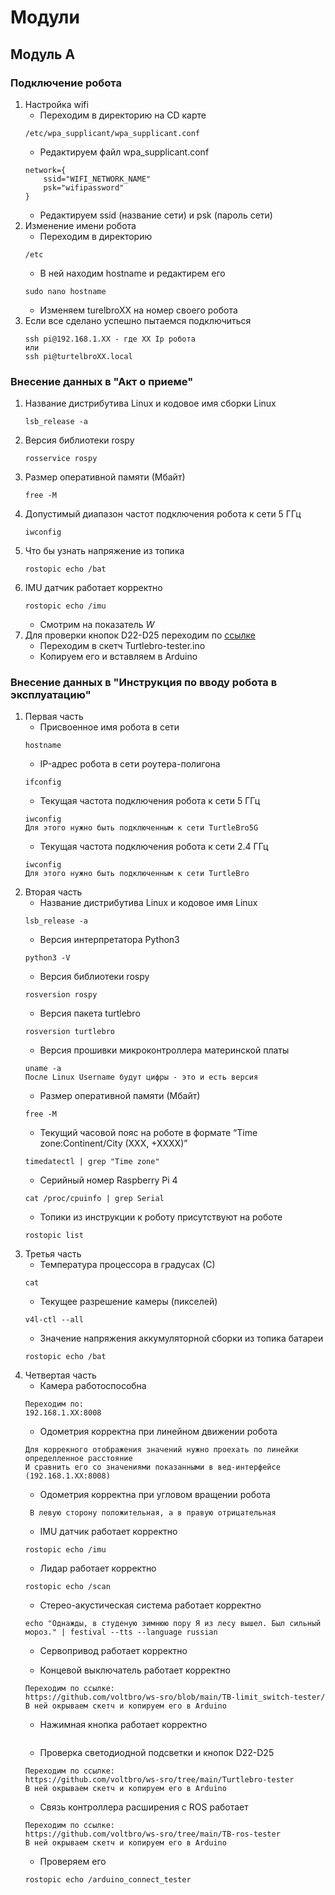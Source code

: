 # Модули
## Модуль А
### Подключение робота
1. Настройка wifi
    - Переходим в директорию на CD карте
    ```
    /etc/wpa_supplicant/wpa_supplicant.conf
    ```
    - Редактируем файл wpa_supplicant.conf
    ```
    network={
        ssid="WIFI_NETWORK_NAME"
        psk="wifipassword"
    }
    ```
    - Редактируем ssid (название сети) и psk (пароль сети)
2. Изменение имени робота
    - Переходим в директорию
    ```
    /etc
    ```
    - В ней находим hostname и редактирем его
    ```
    sudo nano hostname
    ```
    - Изменяем turelbroXX на номер своего робота
3. Если все сделано успешно пытаемся подключиться
    ```
    ssh pi@192.168.1.XX - где XX Ip робота
    или
    ssh pi@turtelbroXX.local
    ```
### Внесение данных в "Акт о приеме"
1. Название дистрибутива Linux и кодовое имя сборки Linux
    ```
    lsb_release -a
    ```
2. Версия библиотеки rospy
    ```
    rosservice rospy
    ```
3. Размер оперативной памяти (Мбайт)
    ```
    free -M
    ```
4. Допустимый диапазон частот подключения робота к сети 5 ГГц
    ```
    iwconfig
    ```
5. Что бы узнать напряжение из топика
    ```
    rostopic echo /bat
    ```
6. IMU датчик работает корректно
    ```
    rostopic echo /imu
    ```
    - Смотрим на показатель *W*
7. Для проверки кнопок D22-D25 переходим по
      [ссылке](https://github.com/voltbro/ws-sro/tree/main/Turtlebro-tester)
    - Переходим в скетч Turtlebro-tester.ino
    - Копируем его и вставляем в Arduino
### Внесение данных в "Инструкция по вводу робота в эксплуатацию"
1. Первая часть
    - Присвоенное имя робота в сети
    ```
    hostname
    ```
    - IP-адрес робота в сети роутера-полигона
    ```
    ifconfig
    ```
    - Текущая частота подключения робота к сети 5 ГГц
    ```
    iwconfig
    Для этого нужно быть подключенным к сети TurtleBro5G
    ```
    - Текущая частота подключения робота к сети 2.4 ГГц
    ```
    iwconfig
    Для этого нужно быть подключенным к сети TurtleBro
    ```
2. Вторая часть
    - Название дистрибутива Linux и кодовое имя Linux
    ```
    lsb_release -a
    ```
    - Версия интерпретатора Python3
    ```
    python3 -V
    ```
    - Версия библиотеки rospy
    ```
    rosversion rospy
    ```
    - Версия пакета turtlebro
    ```
    rosversion turtlebro
    ```
    - Версия прошивки микроконтроллера материнской платы
    ```
    uname -a
    После Linux Username будут цифры - это и есть версия
    ```
    - Размер оперативной памяти (Мбайт)
    ```
    free -M
    ```
    - Текущий часовой пояс на роботе в формате “Time zone:Continent/City (XXX, +XXXX)”
    ```
    timedatectl | grep "Time zone"
    ```
    - Серийный номер Raspberry Pi 4
    ```
    cat /proc/cpuinfo | grep Serial
    ```
    - Топики из инструкции к роботу присутствуют на роботе
    ```
    rostopic list
    ```
3. Третья часть
    - Температура процессора в градусах (С)
    ```
    cat 
    ```
    - Текущее разрешение камеры (пикселей)
    ```
    v4l-ctl --all
    ```
    - Значение напряжения аккумуляторной сборки из топика батареи
    ```
    rostopic echo /bat
    ```
4. Четвертая часть
    - Камера работоспособна
    ```
    Переходим по:
    192.168.1.XX:8008
    ```
    - Одометрия корректна при линейном движении робота
    ```
    Для коррекного отображения значений нужно проехать по линейки определленное расстояние
    И сравнить его со значениями показанными в вед-интерфейсе (192.168.1.XX:8008)
    ```
    - Одометрия корректна при угловом вращении робота
    ```
     В левую сторону положительная, а в правую отрицательная
    ```
    - IMU датчик работает корректно
    ```
    rostopic echo /imu
    ```
    - Лидар работает корректно
    ```
    rostopic echo /scan
    ```
    - Стерео-акустическая система работает корректно
    ```
    echo "Однажды, в студеную зимнюю пору Я из лесу вышел. Был сильный мороз." | festival --tts --language russian
    ```
    - Сервопривод работает корректно
    
    - Концевой выключатель работает корректно
    ```
    Переходим по ссылке:
    https://github.com/voltbro/ws-sro/blob/main/TB-limit_switch-tester/
    В ней окрываем скетч и копируем его в Arduino
    ```
    - Нажимная кнопка работает корректно
    ```
    
    ```
    - Проверка светодиодной подсветки и кнопок D22-D25 
    ```
    Переходим по ссылке:
    https://github.com/voltbro/ws-sro/tree/main/Turtlebro-tester
    В ней окрываем скетч и копируем его в Arduino
    ```
    - Связь контроллера расширения с ROS работает
    ```
    Переходим по ссылке:
    https://github.com/voltbro/ws-sro/tree/main/TB-ros-tester
    В ней окрываем скетч и копируем его в Arduino
    ```
    - Проверяем его
    ```
    rostopic echo /arduino_connect_tester
    ```
